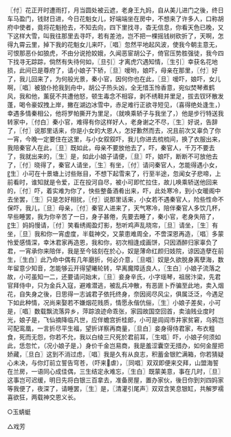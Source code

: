 <!-- { "loadSidebar": true } -->
〖付〗花正开时遭雨打，月当圆处被云遮，老身王九妈，自从美儿进门之後，终日车马盈门，钱财日进，今日花魁女儿，好端端坐在房中，不想来了许多人，口称胡府中使者，竟将花魁抢去，不知去向，四下里找寻，杳无信息，你看天色已晚，又下这样大雪，叫我往那里去寻吓，若有差池，岂不把一棵摇钱树砍折了，天啊，怎得九霄云里，掉下我的花魁女儿来吓，〖唱〗忽然平地起风波，使我今朝主意无，可恨那恶仆如狼虎，不由分说抢姣娥，久闻恶宦胡公子，倚官压势胜强徒，我今四下找寻无踪踪，倘然有失待何如，〖旦引〗才离虎穴遇知情，〖生引〗幸获名花地损，此间已是尊府了，请小娘子下轿，〖旦〗嗳哟，娘吓，母亲在那里，〖付〗好了，我儿回来了，为何般光景，秦小官，因何你也在此，〖旦〗嗳吓，娘吓，女儿啊，〖唱〗被狼仆抢我到舟中，胡公子热头凶，全无惜玉怜香意，宛似焚琴煮鹤风，我和他，薰莸不共遭他怒，顿生毒念不相容，剥不绣鞋并里足，拔去钗环散发蓬，喝令豪奴拽上岸，撇在湖边冰雪中，赤足难行正欲寻短见，（喜得绝处逢生，）幸遇多情秦相公，他将罗帕撕开为里足，（就唤乘轿子与我坐了，）他是步行特送我转家中，〖付白〗秦小官，难得有你这样好人，老身谢之不尽，〖生〗好说，告辞了，〖付〗说那里话来，你是小女的大恩人，怎好歉然而去，况且前次又辜负了你一宵，今晚一定要住在这里，与小女叙叙吓，我儿你进去梳梳间，换了衣服出来，我陪秦官人在此，〖旦〗既如此，母亲不要放他去了，吓，秦官人，千万不要去了，我就出来的，〖生〗是，如此小娘子请便，〖旦〗吓，娘吓，断断不可放他去了，〖付〗晓得了，秦官人请坐，〖生〗有坐，〖付〗请问秦官人，怎能得遇小女，〖生〗小可在十景塘上讨些账目，不想下起雪来了，行至半途，忽闻女子悲啼，上前看时，谁知就是令爱，正在投河自尽，被小可即忙拉住，故儿唤乘轿送他回来的，〖付〗吓，着实难为你了，快些整备酒肴出来，吓，此处寒冷，到小女暖阁中去坐罢，〖生〗只是怎好相扰，〖付〗说那里话来，小女若不遇秦官人，险些性命不保吓，我儿，〖旦〗母亲，〖付〗秦官人进来了，天气寒冷，陪伴秦官人多饮几杯，早些睡罢，我为你辛苦了一日，身子甚倦，先要去睡了，秦小官，老身失陪了，〖生〗妈妈慢请，〖付〗笑看绣阁盈灯影，愁听鸡声乱晓帘，〖旦〗请坐，〖生〗有坐，〖旦〗我和你一宵虚度，半载神交，又蒙患难周全，不啻深恩再造，〖唱〗多蒙怜爱感情深，幸沐君家再造恩，我和你，初次相逢成画饼，只因酒醉归家辜负了君，一宵承你来陪伴，我是至今铭刻在於心，奴是薄命红颜归妓院，谅因造孽在前生，〖生白〗此乃命中偶有几年磨折，何必介意，〖旦唱〗奴是久欲脱身离孽海，数年留意少知音，怎能够云开得望曦轮转，早离魔障适良人，〖生白〗小娘子流落之故，小可虽知一二，还要请问始末，〖旦〗妾身辛氏，小字瑶琴，祖居汴梁，先君官拜侍中，只为金兵入寇，避难潜逃，被乱兵冲散，有恶匪卜乔骗至此地，卖入烟花，自失身之後，日思得一志诚君子依托终身，奈因阅尽风尘，俱属泛泛，今遇足下如此种情，况尚来娶若不嫌烟花贱质，情愿永偕伉俪，〖生〗小娘子差矣，小可是，〖唱〗数载飘流落异乡，萍踪浪迹命乖张，家园故国空回首，卖油贱业度时光，娘子是，飞仙摘降临凡世，应伴蟾宫折桂郎，小可是闾阎市井家贫窘，乌鸦岂可配鸾凰，一言折尽平生福，望折详察再商量，〖旦白〗妾身得侍君家，布衣粗食，死而无怨，你若不允，我以白绫三尺死於君前耳，〖生唱〗吓，小娘子何须如此，恁忽忙，（况小娘子是，）身价千金岂易商，我是羞涩囊空无措办，如何金屋把娇藏，〖旦白〗这到不消过虑，〖唱〗我是久有从良志，积蓄金银贮满箱，你若猜疑心未决，与你灯前立誓告穹苍，（吓来虐），〖同唱〗双双即便来交拜，山盟海誓在兰房，一语同心成佳偶，三生结定永难忘，〖生白〗既蒙美意，事在几时，〖旦〗这事岂可迟缓，明日先将白银三百拿去，准备房屋，置办家伙，後日你到刘四妈家等我便了，夜深了，请睡罢，〖生〗是，〖清灌引尾声〗双双含笑息银缸，共解罗襦喜欲狂，两载神交恩义长。

○玉蜻蜓

△戏芳

